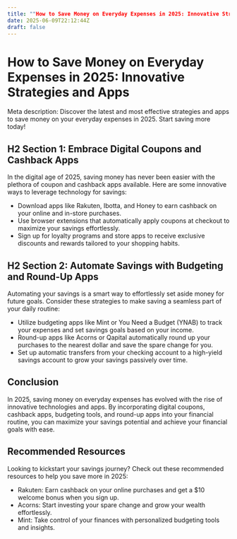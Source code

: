 ```yaml
---
title: ""How to Save Money on Everyday Expenses in 2025: Innovative Strategies and Apps""
date: 2025-06-09T22:12:44Z
draft: false
---
```


# How to Save Money on Everyday Expenses in 2025: Innovative Strategies and Apps

Meta description: Discover the latest and most effective strategies and apps to save money on your everyday expenses in 2025. Start saving more today!

## H2 Section 1: Embrace Digital Coupons and Cashback Apps

In the digital age of 2025, saving money has never been easier with the plethora of coupon and cashback apps available. Here are some innovative ways to leverage technology for savings:

- Download apps like Rakuten, Ibotta, and Honey to earn cashback on your online and in-store purchases.
- Use browser extensions that automatically apply coupons at checkout to maximize your savings effortlessly.
- Sign up for loyalty programs and store apps to receive exclusive discounts and rewards tailored to your shopping habits.

## H2 Section 2: Automate Savings with Budgeting and Round-Up Apps

Automating your savings is a smart way to effortlessly set aside money for future goals. Consider these strategies to make saving a seamless part of your daily routine:

- Utilize budgeting apps like Mint or You Need a Budget (YNAB) to track your expenses and set savings goals based on your income.
- Round-up apps like Acorns or Qapital automatically round up your purchases to the nearest dollar and save the spare change for you.
- Set up automatic transfers from your checking account to a high-yield savings account to grow your savings passively over time.

## Conclusion

In 2025, saving money on everyday expenses has evolved with the rise of innovative technologies and apps. By incorporating digital coupons, cashback apps, budgeting tools, and round-up apps into your financial routine, you can maximize your savings potential and achieve your financial goals with ease.

## Recommended Resources

Looking to kickstart your savings journey? Check out these recommended resources to help you save more in 2025:

- Rakuten: Earn cashback on your online purchases and get a $10 welcome bonus when you sign up.
- Acorns: Start investing your spare change and grow your wealth effortlessly.
- Mint: Take control of your finances with personalized budgeting tools and insights.
